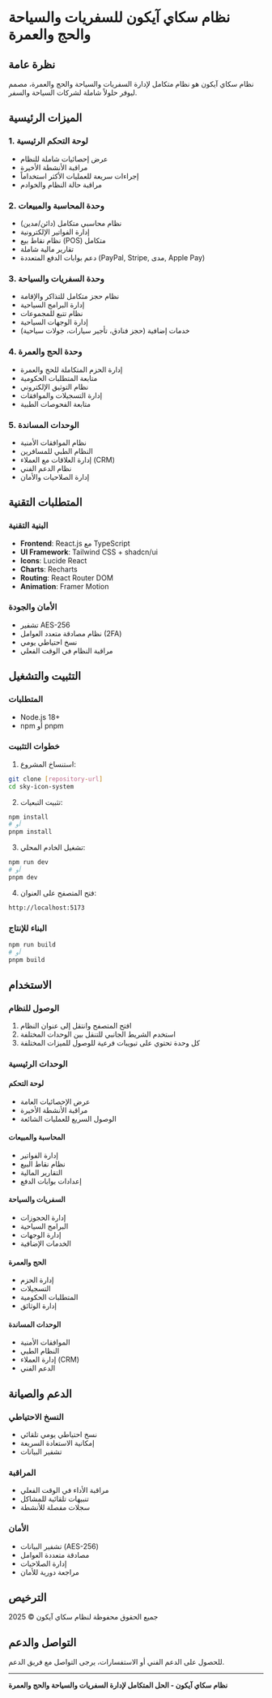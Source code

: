 # نظام سكاي آيكون للسفريات والسياحة والحج والعمرة

## نظرة عامة

نظام سكاي آيكون هو نظام متكامل لإدارة السفريات والسياحة والحج والعمرة، مصمم ليوفر حلولاً شاملة لشركات السياحة والسفر.

## الميزات الرئيسية

### 1. لوحة التحكم الرئيسية
- عرض إحصائيات شاملة للنظام
- مراقبة الأنشطة الأخيرة
- إجراءات سريعة للعمليات الأكثر استخداماً
- مراقبة حالة النظام والخوادم

### 2. وحدة المحاسبة والمبيعات
- نظام محاسبي متكامل (دائن/مدين)
- إدارة الفواتير الإلكترونية
- نظام نقاط بيع (POS) متكامل
- تقارير مالية شاملة
- دعم بوابات الدفع المتعددة (PayPal, Stripe, مدى, Apple Pay)

### 3. وحدة السفريات والسياحة
- نظام حجز متكامل للتذاكر والإقامة
- إدارة البرامج السياحية
- نظام تتبع للمجموعات
- إدارة الوجهات السياحية
- خدمات إضافية (حجز فنادق، تأجير سيارات، جولات سياحية)

### 4. وحدة الحج والعمرة
- إدارة الحزم المتكاملة للحج والعمرة
- متابعة المتطلبات الحكومية
- نظام التوثيق الإلكتروني
- إدارة التسجيلات والموافقات
- متابعة الفحوصات الطبية

### 5. الوحدات المساندة
- نظام الموافقات الأمنية
- النظام الطبي للمسافرين
- إدارة العلاقات مع العملاء (CRM)
- نظام الدعم الفني
- إدارة الصلاحيات والأمان

## المتطلبات التقنية

### البنية التقنية
- **Frontend**: React.js مع TypeScript
- **UI Framework**: Tailwind CSS + shadcn/ui
- **Icons**: Lucide React
- **Charts**: Recharts
- **Routing**: React Router DOM
- **Animation**: Framer Motion

### الأمان والجودة
- تشفير AES-256
- نظام مصادقة متعدد العوامل (2FA)
- نسخ احتياطي يومي
- مراقبة النظام في الوقت الفعلي

## التثبيت والتشغيل

### المتطلبات
- Node.js 18+ 
- npm أو pnpm

### خطوات التثبيت

1. استنساخ المشروع:
```bash
git clone [repository-url]
cd sky-icon-system
```

2. تثبيت التبعيات:
```bash
npm install
# أو
pnpm install
```

3. تشغيل الخادم المحلي:
```bash
npm run dev
# أو
pnpm dev
```

4. فتح المتصفح على العنوان:
```
http://localhost:5173
```

### البناء للإنتاج

```bash
npm run build
# أو
pnpm build
```

## الاستخدام

### الوصول للنظام
1. افتح المتصفح وانتقل إلى عنوان النظام
2. استخدم الشريط الجانبي للتنقل بين الوحدات المختلفة
3. كل وحدة تحتوي على تبويبات فرعية للوصول للميزات المختلفة

### الوحدات الرئيسية

#### لوحة التحكم
- عرض الإحصائيات العامة
- مراقبة الأنشطة الأخيرة
- الوصول السريع للعمليات الشائعة

#### المحاسبة والمبيعات
- إدارة الفواتير
- نظام نقاط البيع
- التقارير المالية
- إعدادات بوابات الدفع

#### السفريات والسياحة
- إدارة الحجوزات
- البرامج السياحية
- إدارة الوجهات
- الخدمات الإضافية

#### الحج والعمرة
- إدارة الحزم
- التسجيلات
- المتطلبات الحكومية
- إدارة الوثائق

#### الوحدات المساندة
- الموافقات الأمنية
- النظام الطبي
- إدارة العملاء (CRM)
- الدعم الفني

## الدعم والصيانة

### النسخ الاحتياطي
- نسخ احتياطي يومي تلقائي
- إمكانية الاستعادة السريعة
- تشفير البيانات

### المراقبة
- مراقبة الأداء في الوقت الفعلي
- تنبيهات تلقائية للمشاكل
- سجلات مفصلة للأنشطة

### الأمان
- تشفير البيانات (AES-256)
- مصادقة متعددة العوامل
- إدارة الصلاحيات
- مراجعة دورية للأمان

## الترخيص

جميع الحقوق محفوظة لنظام سكاي آيكون © 2025

## التواصل والدعم

للحصول على الدعم الفني أو الاستفسارات، يرجى التواصل مع فريق الدعم.

---

**نظام سكاي آيكون - الحل المتكامل لإدارة السفريات والسياحة والحج والعمرة**

